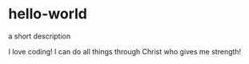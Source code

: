 # hello-world
a short description

I love coding!
I can do all things through Christ who gives me strength!
